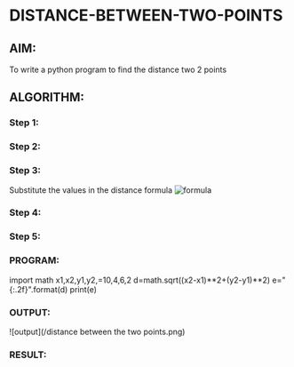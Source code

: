 # DISTANCE-BETWEEN-TWO-POINTS

## AIM:
To write a python program to find the distance two 2 points
## ALGORITHM:
### Step 1: 
### Step 2: 
### Step 3: 
Substitute the values in the distance formula  ![formula](/formula.JPG)
### Step 4: 
### Step 5: 
### PROGRAM:
import math
x1,x2,y1,y2,=10,4,6,2
d=math.sqrt((x2-x1)**2+(y2-y1)**2)
e="{:.2f}".format(d)
print(e)
  
  


### OUTPUT:
![output](/distance between the two points.png)



### RESULT:
